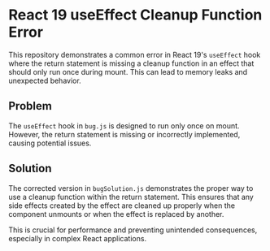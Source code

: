# React 19 useEffect Cleanup Function Error

This repository demonstrates a common error in React 19's `useEffect` hook where the return statement is missing a cleanup function in an effect that should only run once during mount.  This can lead to memory leaks and unexpected behavior.

## Problem
The `useEffect` hook in `bug.js` is designed to run only once on mount. However, the return statement is missing or incorrectly implemented, causing potential issues.

## Solution
The corrected version in `bugSolution.js` demonstrates the proper way to use a cleanup function within the return statement. This ensures that any side effects created by the effect are cleaned up properly when the component unmounts or when the effect is replaced by another.

This is crucial for performance and preventing unintended consequences, especially in complex React applications.